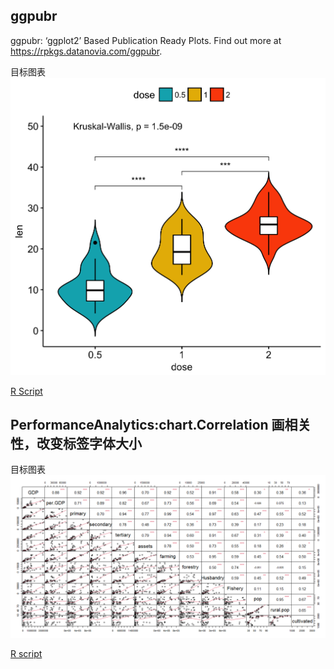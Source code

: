 ## ggpubr

ggpubr: ‘ggplot2’ Based Publication Ready Plots. Find out more at https://rpkgs.datanovia.com/ggpubr.

目标图表
![Violin plots with box plots inside, Add significance levels](./images/004-ggpubr-overview-box-plot-dot-plots-strip-charts-3.png)

[R Script](./script/violin.R.txt)

## PerformanceAnalytics:chart.Correlation 画相关性，改变标签字体大小

目标图表
![](./images/corplot.png)

[R script](./script/chart.Correlation.R.txt)
